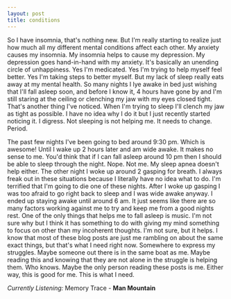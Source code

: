 ```yaml
---
layout: post
title: conditions
---
```


So I have insomnia, that's nothing new. But I'm really starting to realize just how much all my different mental conditions affect each other. My anxiety causes my insomnia. My insomnia helps to cause my depression. My depression goes hand-in-hand with my anxiety. It's basically an unending circle of unhappiness. Yes I'm medicated. Yes I'm trying to help myself feel better. Yes I'm taking steps to better myself. But my lack of sleep really eats away at my mental health. So many nights I lye awake in bed just wishing that I'll fall asleep soon, and before I know it, 4 hours have gone by and I'm still staring at the ceiling or clenching my jaw with my eyes closed tight. That's another thing I've noticed. When I'm trying to sleep I'll clench my jaw as tight as possible. I have no idea why I do it but I just recently started noticing it. I digress. Not sleeping is not helping me. It needs to change. Period. 

The past few nights I've been going to bed around 9:30 pm. Which is awesome! Until I wake up 2 hours later and am wide awake. It makes no sense to me. You'd think that if I can fall asleep around 10 pm then I should be able to sleep through the night. Nope. Not me. My sleep apnea doesn't help either. The other night I woke up around 2 gasping for breath. I always freak out in these situations because I literally have no idea what to do. I'm terrified that I'm going to die one of these nights. After I woke up gasping I was too afraid to go right back to sleep and I was wide awake anyway. I ended up staying awake until around 6 am. It just seems like there are so many factors working against me to try and keep me from a good nights rest. One of the only things that helps me to fall asleep is music. I'm not sure why but I think it has something to do with giving my mind something to focus on other than my incoherent thoughts. I'm not sure, but it helps. I know that most of these blog posts are just me rambling on about the same exact things, but that's what I need right now. Somewhere to express my struggles. Maybe someone out there is in the same boat as me. Maybe reading this and knowing that they are not alone in the struggle is helping them. Who knows. Maybe the only person reading these posts is me. Either way, this is good for me. This is what I need. 



*Currently Listening:* Memory Trace - **Man Mountain**
